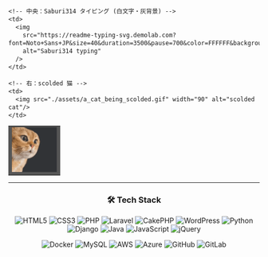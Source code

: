 <!-- ========== Angry Cat + Saburi314 + Scolded Cat ========== -->
<table align="center" border="0">
  <tr bgcolor="#555555">
    <!-- 左：angry 猫 -->
    <td>
      <img src="./assets/angry_cat.gif" width="90" alt="angry cat"/>
    </td>

    <!-- 中央：Saburi314 タイピング (白文字・灰背景) -->
    <td>
      <img
        src="https://readme-typing-svg.demolab.com?font=Noto+Sans+JP&size=40&duration=3500&pause=700&color=FFFFFF&background=555555&center=true&vCenter=true&width=400&height=60&lines=Saburi314"
        alt="Saburi314 typing"
      />
    </td>

    <!-- 右：scolded 猫 -->
    <td>
      <img src="./assets/a_cat_being_scolded.gif" width="90" alt="scolded cat"/>
    </td>
  </tr>
</table>

<hr/>

<!-- ============ Tech Stack Icons ============ -->
<h3 align="center">🛠 Tech Stack</h3>

<p align="center">
  <img src="https://cdn.jsdelivr.net/gh/devicons/devicon/icons/html5/html5-original.svg"       alt="HTML5" width="48" height="48"/>
  <img src="https://cdn.jsdelivr.net/gh/devicons/devicon/icons/css3/css3-original.svg"        alt="CSS3"  width="48" height="48"/>
  <img src="https://cdn.jsdelivr.net/gh/devicons/devicon/icons/php/php-original.svg"          alt="PHP"   width="48" height="48"/>
  <img src="https://cdn.jsdelivr.net/gh/devicons/devicon@latest/icons/laravel/laravel-original.svg"     alt="Laravel" width="48" height="48"/>
  <img src="https://cdn.jsdelivr.net/gh/devicons/devicon/icons/cakephp/cakephp-original.svg"  alt="CakePHP" width="48" height="48"/>
  <img src="https://cdn.jsdelivr.net/gh/devicons/devicon/icons/wordpress/wordpress-original.svg" alt="WordPress" width="48" height="48"/>
  <img src="https://cdn.jsdelivr.net/gh/devicons/devicon/icons/python/python-original.svg"    alt="Python" width="48" height="48"/>
  <img src="https://cdn.jsdelivr.net/gh/devicons/devicon/icons/django/django-plain.svg"       alt="Django" width="48" height="48"/>
  <img src="https://cdn.jsdelivr.net/gh/devicons/devicon/icons/java/java-original.svg"        alt="Java"   width="48" height="48"/>
  <img src="https://cdn.jsdelivr.net/gh/devicons/devicon/icons/javascript/javascript-original.svg" alt="JavaScript" width="48" height="48"/>
  <img src="https://cdn.jsdelivr.net/gh/devicons/devicon/icons/jquery/jquery-original.svg"    alt="jQuery" width="48" height="48"/>
</p>
<p align="center">
  <img src="https://cdn.jsdelivr.net/gh/devicons/devicon/icons/docker/docker-original.svg"    alt="Docker" width="48" height="48"/>
  <img src="https://cdn.jsdelivr.net/gh/devicons/devicon/icons/mysql/mysql-original.svg"      alt="MySQL"  width="48" height="48"/>
  <img src="https://cdn.jsdelivr.net/gh/devicons/devicon/icons/amazonwebservices/amazonwebservices-original-wordmark.svg" alt="AWS" width="48" height="48"/>
  <img src="https://cdn.jsdelivr.net/gh/devicons/devicon/icons/azure/azure-original.svg"      alt="Azure"  width="48" height="48"/>
  <img src="https://cdn.jsdelivr.net/gh/devicons/devicon/icons/github/github-original.svg"    alt="GitHub" width="48" height="48"/>
  <img src="https://cdn.jsdelivr.net/gh/devicons/devicon/icons/gitlab/gitlab-original.svg"    alt="GitLab" width="48" height="48"/>
</p>

